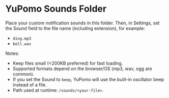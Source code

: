 # YuPomo Sounds Folder

Place your custom notification sounds in this folder. Then, in Settings, set the Sound field to the file name (including extension), for example:

- `ding.mp3`
- `bell.wav`

Notes:
- Keep files small (<200KB preferred) for fast loading.
- Supported formats depend on the browser/OS (mp3, wav, ogg are common).
- If you set the Sound to `beep`, YuPomo will use the built-in oscillator beep instead of a file.
- Path used at runtime: `/sounds/<your-file>`.
